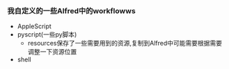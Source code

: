 ### 我自定义的一些Alfred中的workflowws

- AppleScript
- pyscript(一些py脚本)
    - resources保存了一些需要用到的资源,复制到Alfred中可能需要根据需要调整一下资源位置
- shell

